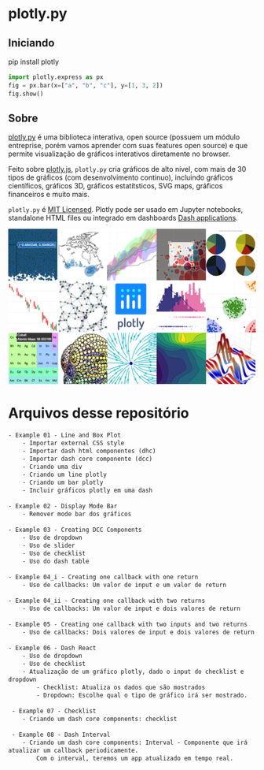 # plotly.py

## Iniciando

pip install plotly

```python
import plotly.express as px
fig = px.bar(x=["a", "b", "c"], y=[1, 3, 2])
fig.show()
```

## Sobre

[plotly.py](https://plotly.com/python/) é uma biblioteca interativa, open source (possuem um módulo entreprise, porém vamos aprender com suas features open source) e que permite visualização de gráficos interativos diretamente no browser.


Feito sobre [plotly.js](https://github.com/plotly/plotly.js), `plotly.py` cria gráficos de alto nível, com mais de 30 tipos de gráficos (com desenvolvimento continuo), incluindo gráficos científicos, gráficos 3D, gráficos estatítsticos, SVG maps, gráficos financeiros e muito mais.

`plotly.py` é [MIT Licensed](https://github.com/plotly/plotly.py/blob/master/LICENSE.txt). Plotly pode ser usado em Jupyter notebooks, standalone HTML files ou integrado em dashboards [Dash applications](https://dash.plotly.com/).

<p align="center">
    <a href="https://plotly.com/python/" target="_blank">
    <img src="https://raw.githubusercontent.com/cldougl/plot_images/add_r_img/plotly_2017.png">
</a></p>

# Arquivos desse repositório

    - Example 01 - Line and Box Plot
        - Importar external CSS style
        - Importar dash html componentes (dhc)
        - Importar dash core componente (dcc)
        - Criando uma div
        - Criando um line plotly
        - Criando um bar plotly
        - Incluir gráficos plotly em uma dash
        
    - Example 02 - Display Mode Bar
        - Remover mode bar dos gráficos
    
    - Example 03 - Creating DCC Components
        - Uso de dropdown
        - Uso de slider
        - Uso de checklist
        - Uso do dash table
    
    - Example 04_i - Creating one callback with one return
        - Uso de callbacks: Um valor de input e um valor de return
    
    - Example 04_ii - Creating one callback with two returns
        - Uso de callbacks: Um valor de input e dois valores de return
    
    - Example 05 - Creating one callback with two inputs and two returns
        - Uso de callbacks: Dois valores de input e dois valores de return
        
    - Example 06 - Dash React
        - Uso de dropdown
        - Uso de checklist
        - Atualização de um gráfico plotly, dado o input do checklist e dropdown
            - Checklist: Atualiza os dados que são mostrados
            - Dropdown: Escolhe qual o tipo de gráfico irá ser mostrado.
            
     - Example 07 - Checklist
        - Criando um dash core components: checklist
     
     - Example 08 - Dash Interval
        - Criando um dash core components: Interval - Componente que irá atualizar um callback periodicamente.
            Com o interval, teremos um app atualizado em tempo real.